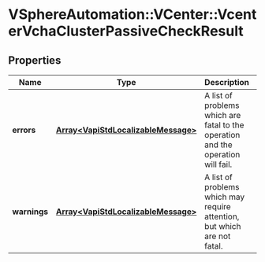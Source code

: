 # VSphereAutomation::VCenter::VcenterVchaClusterPassiveCheckResult

## Properties
Name | Type | Description | Notes
------------ | ------------- | ------------- | -------------
**errors** | [**Array&lt;VapiStdLocalizableMessage&gt;**](VapiStdLocalizableMessage.md) | A list of problems which are fatal to the operation and the operation will fail. | 
**warnings** | [**Array&lt;VapiStdLocalizableMessage&gt;**](VapiStdLocalizableMessage.md) | A list of problems which may require attention, but which are not fatal. | 


